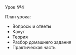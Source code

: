 Урок №4

План урока:

- Вопросы и ответы
- Кахут
- Теория
- Разбор домашнего задания
- Практическая часть
